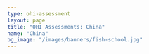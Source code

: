 ```yaml
---
type: ohi-assessment
layout: page
title: "OHI Assessments: China"
name: "China"
bg_image: "/images/banners/fish-school.jpg"
---
```

